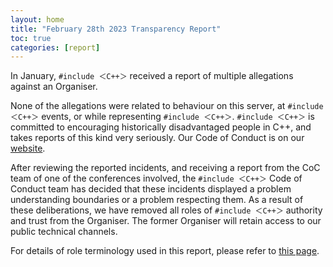 ```yaml
---
layout: home
title: "February 28th 2023 Transparency Report"
toc: true
categories: [report]
---
```


In January, `#include ＜C++＞` received a report of multiple allegations against an Organiser.

None of the allegations were related to behaviour on this server, at `#include ＜C++＞` events, or
while representing `#include ＜C++＞`. `#include ＜C++＞` is committed to encouraging historically
disadvantaged people in C++, and takes reports of this kind very seriously. Our Code of Conduct is
on our [website][1].

After reviewing the reported incidents, and receiving a report from the CoC team of one of the
conferences involved, the `#include ＜C++＞` Code of Conduct team has decided that these incidents
displayed a problem understanding boundaries or a problem respecting them. As a result of these
deliberations, we have removed all roles of `#include ＜C++＞` authority and trust from the Organiser.
The former Organiser will retain access to our public technical channels.

For details of role terminology used in this report, please refer to [this page][2].

[1]: https://www.includecpp.org/code-of-conduct/
[2]: https://www.includecpp.org/discord/#permissions
